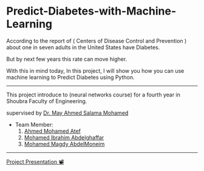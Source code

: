 # Predict-Diabetes-with-Machine-Learning

According to the report of ( Centers of Disease Control and Prevention ) about one in seven adults in the United States have Diabetes.

But by next few years this rate can move higher. 

With this in mind today, In this project, I will show you how you can use machine learning to Predict Diabetes using Python.

---

This project introduce to (neural networks course) for a fourth year in Shoubra Faculty of Engineering. 

supervised by [Dr. May Ahmed Salama Mohamed](https://bu.edu.eg/staff/maymohamed3)
- Team Member:
    1. [Ahmed Mohamed Atef](https://www.facebook.com/ahmed.m.atef.1610/)
    2. [Mohamed Ibrahim Abdelghaffar](https://www.facebook.com/100002370430852)
    3. [Mohamed Magdy AbdelMoneim](https://www.facebook.com/deco.mohamed.75)


---

[Project Presentation 📽️](https://docs.google.com/presentation/d/1XmbMf8zf_zui8ABDKjoeXePuB0JZEFArA_45YLeElOk/edit?usp=sharing)
